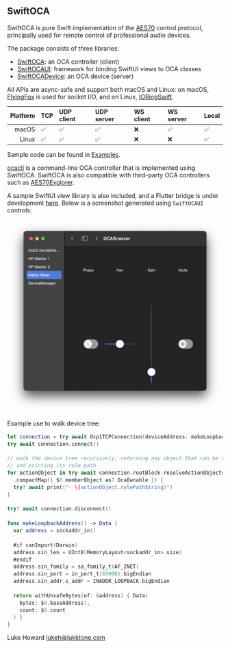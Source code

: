 SwiftOCA
--------

SwiftOCA is pure Swift implementation of the [AES70](https://ocaalliance.com/what-is-aes70/) control protocol, principally used for remote control of professional audio devices.

The package consists of three libraries:

* [SwiftOCA](Sources/SwiftOCA): an OCA controller (client)
* [SwiftOCAUI](Sources/SwiftOCAUI): framework for binding SwiftUI views to OCA classes
* [SwiftOCADevice](Sources/SwiftOCADevice): an OCA device (server)

All APIs are async-safe and support both macOS and Linux: on macOS, [FlyingFox](https://github.com/swhitty/FlyingFox) is used for socket I/O, and on Linux, [IORingSwift](https://github.com/PADL/IORingSwift).

| Platform | TCP | UDP client | UDP server | WS client | WS server | Local |
| -:       | :-  | :-         | :-         | :-        | :-        | :-    |
| macOS    | ✅  | ✅         | ✅         | ❌        | ✅        | ✅    |
| Linux    | ✅  | ✅         | ✅         | ❌        | ❌        | ✅    |

Sample code can be found in [Examples](Examples).

[ocacli](https://github.com/PADL/ocacli) is a command-line OCA controller that is implemented using SwiftOCA. SwiftOCA is also compatible with third-party OCA controllers such as [AES70Explorer](https://aes70explorer.com).

A sample SwiftUI view library is also included, and a Flutter bridge is under development [here](https://github.com/PADL/FlutterSwiftOCA). Below is a screenshot generated using `SwiftOCAUI` controls:

![OCABrowser](Documentation/OCABrowser.png)

Example use to walk device tree:

```swift
let connection = try await Ocp1TCPConnection(deviceAddress: makeLoopbackAddress())
try await connection.connect()

// walk the device tree recursively, returning any object that can be contained
// and printing its role path
for actionObject in try await connection.rootBlock.resolveActionObjectsRecursive()
  .compactMap({ $0.memberObject as? OcaOwnable }) {
  try? await print("- \(actionObject.rolePathString)")
}

try? await connection.disconnect()

func makeLoopbackAddress() -> Data {
  var address = sockaddr_in()

  #if canImport(Darwin)
  address.sin_len = UInt8(MemoryLayout<sockaddr_in>.size)
  #endif
  address.sin_family = sa_family_t(AF_INET)
  address.sin_port = in_port_t(65000).bigEndian
  address.sin_addr.s_addr = INADDR_LOOPBACK.bigEndian

  return withUnsafeBytes(of: &address) { Data(
    bytes: $0.baseAddress!,
    count: $0.count
  ) }
}
```

Luke Howard <lukeh@lukktone.com>
